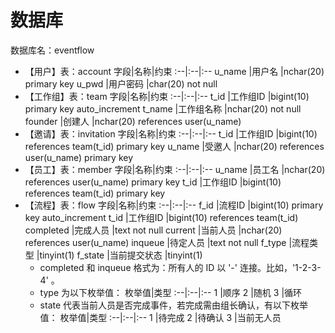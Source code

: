 # 数据库
数据库名：eventflow
* 【用户】表：account
    字段|名称|约束
    :--|:--|:--
    u_name  |用户名     |nchar(20) primary key
    u_pwd   |用户密码   |char(20) not null
* 【工作组】表：team
    字段|名称|约束
    :--|:--|:--
    t_id    |工作组ID   |bigint(10) primary key auto_increment
    t_name  |工作组名称 |nchar(20) not null
    founder |创建人     |nchar(20) references user(u_name)
* 【邀请】表：invitation
    字段|名称|约束
    :--|:--|:--
    t_id    |工作组ID   |bigint(10) references team(t_id) primary key
    u_name  |受邀人     |nchar(20) references user(u_name) primary key
* 【员工】表：member
    字段|名称|约束
    :--|:--|:--
    u_name  |员工名     |nchar(20) references user(u_name) primary key
    t_id    |工作组ID   |bigint(10) references team(t_id) primary key
* 【流程】表：flow
    字段|名称|约束
    :--|:--|:--
    f_id        |流程ID         |bigint(10) primary key auto_increment
    t_id        |工作组ID       |bigint(10) references team(t_id)
    completed   |完成人员       |text not null
    current     |当前人员       |nchar(20) references user(u_name)
    inqueue     |待定人员       |text not null
    f_type      |流程类型       |tinyint(1)
    f_state     |当前提交状态   |tinyint(1)
    - completed 和 inqueue 格式为：所有人的 ID 以 '-' 连接。比如，'1-2-3-4' 。
    - type 为以下枚举值：
      枚举值|类型
      :--|:--|:--
      1 |顺序
      2 |随机
      3 |循环
    - state 代表当前人员是否完成事件，若完成需由组长确认，有以下枚举值：
      枚举值|类型
      :--|:--|:--
      1 |待完成
      2 |待确认
      3 |当前无人员